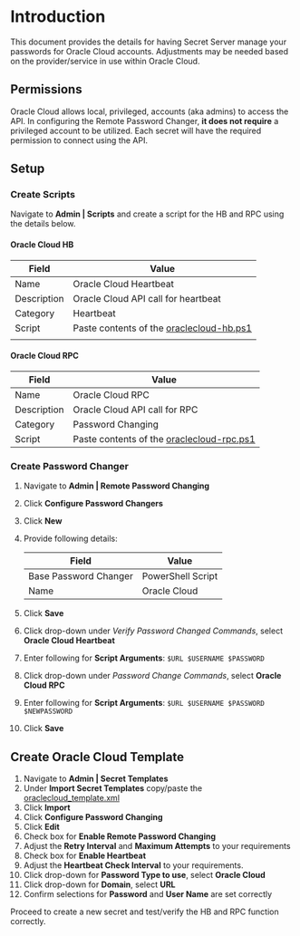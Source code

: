 # Introduction

This document provides the details for having Secret Server manage your passwords for Oracle Cloud accounts. Adjustments may be needed based on the provider/service in use within Oracle Cloud.

## Permissions

Oracle Cloud allows local, privileged, accounts (aka admins) to access the API. In configuring the Remote Password Changer, **it does not require** a privileged account to be utilized. Each secret will have the required permission to connect using the API.

## Setup

### Create Scripts

Navigate to **Admin | Scripts** and create a script for the HB and RPC using the details below.

#### Oracle Cloud HB

| Field       | Value                                                          |
| ----------- | -------------------------------------------------------------- |
| Name        | Oracle Cloud Heartbeat                                         |
| Description | Oracle Cloud API call for heartbeat                            |
| Category    | Heartbeat                                                      |
| Script      | Paste contents of the [oraclecloud-hb.ps1](oraclecloud-hb.ps1) |
|             |                                                                |

#### Oracle Cloud RPC

| Field       | Value                                                            |
| ----------- | ---------------------------------------------------------------- |
| Name        | Oracle Cloud RPC                                                 |
| Description | Oracle Cloud API call for RPC                                    |
| Category    | Password Changing                                                |
| Script      | Paste contents of the [oraclecloud-rpc.ps1](oraclecloud-rpc.ps1) |

### Create Password Changer

1. Navigate to **Admin | Remote Password Changing**
2. Click **Configure Password Changers**
3. Click **New**
4. Provide following details:

    | Field                 | Value             |
    | --------------------- | ----------------- |
    | Base Password Changer | PowerShell Script |
    | Name                  | Oracle Cloud      |

5. Click **Save**
6. Click drop-down under _Verify Password Changed Commands_, select **Oracle Cloud Heartbeat**
7. Enter following for **Script Arguments**: `$URL $USERNAME $PASSWORD`
8. Click drop-down under _Password Change Commands_, select **Oracle Cloud RPC**
9. Enter following for **Script Arguments**: `$URL $USERNAME $PASSWORD $NEWPASSWORD`
10. Click **Save**

## Create Oracle Cloud Template

1. Navigate to **Admin | Secret Templates**
2. Under **Import Secret Templates** copy/paste the [oraclecloud_template.xml](oraclecloud_template.xml)
3. Click **Import**
4. Click **Configure Password Changing**
5. Click **Edit**
6. Check box for **Enable Remote Password Changing**
7. Adjust the **Retry Interval** and **Maximum Attempts** to your requirements
8. Check box for **Enable Heartbeat**
9. Adjust the **Heartbeat Check Interval** to your requirements.
10. Click drop-down for **Password Type to use**, select **Oracle Cloud**
11. Click drop-down for **Domain**, select **URL**
12. Confirm selections for **Password** and **User Name** are set correctly

Proceed to create a new secret and test/verify the HB and RPC function correctly.
